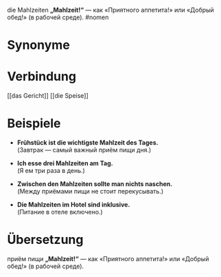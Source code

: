 die Mahlzeiten
**„Mahlzeit!“** — как «Приятного аппетита!» или «Добрый обед!» (в рабочей среде).
#nomen
# Synonyme

# Verbindung 
[[das Gericht]]
[[die Speise]]
# Beispiele
- **Frühstück ist die wichtigste Mahlzeit des Tages.**  
    (Завтрак — самый важный приём пищи дня.)
    
- **Ich esse drei Mahlzeiten am Tag.**  
    (Я ем три раза в день.)
    
- **Zwischen den Mahlzeiten sollte man nichts naschen.**  
    (Между приёмами пищи не стоит перекусывать.)
    
- **Die Mahlzeiten im Hotel sind inklusive.**  
    (Питание в отеле включено.)
# Übersetzung
приём пищи
**„Mahlzeit!“** — как «Приятного аппетита!» или «Добрый обед!» (в рабочей среде).